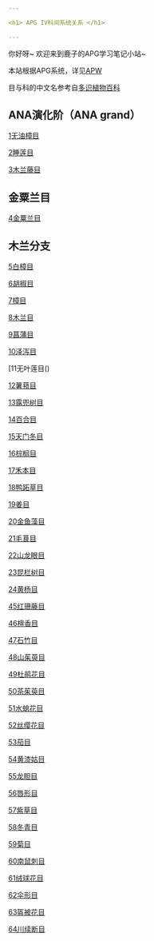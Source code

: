 ---<h1> APG IV科间系统关系 </h1> ---你好呀~ 欢迎来到鹿子的APG学习笔记小站~本站根据APG系统，详见[APW](http://www.mobot.org/MOBOT/research/APweb/)目与科的中文名参考自[多识植物百科](http://duocet.ibiodiversity.net/index.php?title=首页)<h2> ANA演化阶（ANA grand） </h2>  [1无油樟目]()[2睡莲目]()[3木兰藤目]()<h2> 金粟兰目 </h2>  [4金粟兰目]()<h2> 木兰分支</h2>[5白樟目]()[6胡椒目]()[7樟目]()[8木兰目]()[9菖蒲目]()[10泽泻目]()[11无叶莲目()[12薯蓣目]()[13露兜树目]()[14百合目]()[15天门冬目]()[16棕榈目]()[17禾本目]()[18鸭跖草目]()[19姜目]()[20金鱼藻目]()[21毛茛目]()[22山龙眼目]()[23昆栏树目]()[24黄杨目]()[]()[]()[]()[]()[]()[]()[]()[]()[]()[]()[]()[]()[]()[]()[]()[]()[]()[]()[]()[]()[]()[45红珊藤目]()[46檀香目]()[47石竹目]()[48山茱萸目]()[49杜鹃花目]()[50茶茱萸目]()[51水螅花目]()[52丝缨花目]()[53茄目]()[54黄漆姑目]()[55龙胆目]()[56唇形目]()[57紫草目]()[58冬青目]()[59菊目]()[60南鼠刺目]()[61绒球花目]()[62伞形目]()[63盔被花目]()[64川续断目]()